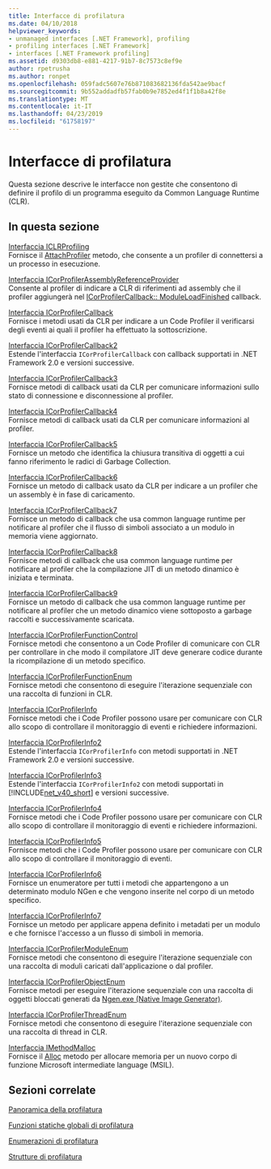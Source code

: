 ```yaml
---
title: Interfacce di profilatura
ms.date: 04/10/2018
helpviewer_keywords:
- unmanaged interfaces [.NET Framework], profiling
- profiling interfaces [.NET Framework]
- interfaces [.NET Framework profiling]
ms.assetid: d9303db8-e881-4217-91b7-8c7573c8ef9e
author: rpetrusha
ms.author: ronpet
ms.openlocfilehash: 059fadc5607e76b871083682136fda542ae9bacf
ms.sourcegitcommit: 9b552addadfb57fab0b9e7852ed4f1f1b8a42f8e
ms.translationtype: MT
ms.contentlocale: it-IT
ms.lasthandoff: 04/23/2019
ms.locfileid: "61758197"
---
```

# <a name="profiling-interfaces"></a>Interfacce di profilatura
Questa sezione descrive le interfacce non gestite che consentono di definire il profilo di un programma eseguito da Common Language Runtime (CLR).  
  
## <a name="in-this-section"></a>In questa sezione  
 [Interfaccia ICLRProfiling](../../../../docs/framework/unmanaged-api/profiling/iclrprofiling-interface.md)  
 Fornisce il [AttachProfiler](../../../../docs/framework/unmanaged-api/profiling/iclrprofiling-attachprofiler-method.md) metodo, che consente a un profiler di connettersi a un processo in esecuzione.  
  
 [Interfaccia ICorProfilerAssemblyReferenceProvider](../../../../docs/framework/unmanaged-api/profiling/icorprofilerassemblyreferenceprovider-interface.md)  
 Consente al profiler di indicare a CLR di riferimenti ad assembly che il profiler aggiungerà nel [ICorProfilerCallback:: ModuleLoadFinished](../../../../docs/framework/unmanaged-api/profiling/icorprofilercallback-moduleloadfinished-method.md) callback.  
  
 [Interfaccia ICorProfilerCallback](../../../../docs/framework/unmanaged-api/profiling/icorprofilercallback-interface.md)  
 Fornisce i metodi usati da CLR per indicare a un Code Profiler il verificarsi degli eventi ai quali il profiler ha effettuato la sottoscrizione.  
  
 [Interfaccia ICorProfilerCallback2](../../../../docs/framework/unmanaged-api/profiling/icorprofilercallback2-interface.md)  
 Estende l'interfaccia `ICorProfilerCallback` con callback supportati in .NET Framework 2.0 e versioni successive.  
  
 [Interfaccia ICorProfilerCallback3](../../../../docs/framework/unmanaged-api/profiling/icorprofilercallback3-interface.md)  
 Fornisce metodi di callback usati da CLR per comunicare informazioni sullo stato di connessione e disconnessione al profiler.  
  
 [Interfaccia ICorProfilerCallback4](../../../../docs/framework/unmanaged-api/profiling/icorprofilercallback4-interface.md)  
 Fornisce metodi di callback usati da CLR per comunicare informazioni al profiler.  
  
 [Interfaccia ICorProfilerCallback5](../../../../docs/framework/unmanaged-api/profiling/icorprofilercallback5-interface.md)  
 Fornisce un metodo che identifica la chiusura transitiva di oggetti a cui fanno riferimento le radici di Garbage Collection.  
  
 [Interfaccia ICorProfilerCallback6](../../../../docs/framework/unmanaged-api/profiling/icorprofilercallback6-interface.md)  
 Fornisce un metodo di callback usato da CLR per indicare a un profiler che un assembly è in fase di caricamento.  
  
 [Interfaccia ICorProfilerCallback7](../../../../docs/framework/unmanaged-api/profiling/icorprofilercallback7-interface.md)  
 Fornisce un metodo di callback che usa common language runtime per notificare al profiler che il flusso di simboli associato a un modulo in memoria viene aggiornato.  

[Interfaccia ICorProfilerCallback8](../../../../docs/framework/unmanaged-api/profiling/icorprofilercallback8-interface.md)  
Fornisce metodi di callback che usa common language runtime per notificare al profiler che la compilazione JIT di un metodo dinamico è iniziata e terminata.

[Interfaccia ICorProfilerCallback9](../../../../docs/framework/unmanaged-api/profiling/icorprofilercallback9-interface.md)  
Fornisce un metodo di callback che usa common language runtime per notificare al profiler che un metodo dinamico viene sottoposto a garbage raccolti e successivamente scaricata.

 [Interfaccia ICorProfilerFunctionControl](../../../../docs/framework/unmanaged-api/profiling/icorprofilerfunctioncontrol-interface.md)  
 Fornisce metodi che consentono a un Code Profiler di comunicare con CLR per controllare in che modo il compilatore JIT deve generare codice durante la ricompilazione di un metodo specifico.  
  
 [Interfaccia ICorProfilerFunctionEnum](../../../../docs/framework/unmanaged-api/profiling/icorprofilerfunctionenum-interface.md)  
 Fornisce metodi che consentono di eseguire l'iterazione sequenziale con una raccolta di funzioni in CLR.  
  
 [Interfaccia ICorProfilerInfo](../../../../docs/framework/unmanaged-api/profiling/icorprofilerinfo-interface.md)  
 Fornisce metodi che i Code Profiler possono usare per comunicare con CLR allo scopo di controllare il monitoraggio di eventi e richiedere informazioni.  
  
 [Interfaccia ICorProfilerInfo2](../../../../docs/framework/unmanaged-api/profiling/icorprofilerinfo2-interface.md)  
 Estende l'interfaccia `ICorProfilerInfo` con metodi supportati in .NET Framework 2.0 e versioni successive.  
  
 [Interfaccia ICorProfilerInfo3](../../../../docs/framework/unmanaged-api/profiling/icorprofilerinfo3-interface.md)  
 Estende l'interfaccia `ICorProfilerInfo2` con metodi supportati in [!INCLUDE[net_v40_short](../../../../includes/net-v40-short-md.md)] e versioni successive.  
  
 [Interfaccia ICorProfilerInfo4](../../../../docs/framework/unmanaged-api/profiling/icorprofilerinfo4-interface.md)  
 Fornisce metodi che i Code Profiler possono usare per comunicare con CLR allo scopo di controllare il monitoraggio di eventi e richiedere informazioni.  
  
 [Interfaccia ICorProfilerInfo5](../../../../docs/framework/unmanaged-api/profiling/icorprofilerinfo5-interface.md)  
 Fornisce metodi che i Code Profiler possono usare per comunicare con CLR allo scopo di controllare il monitoraggio di eventi.  
  
 [Interfaccia ICorProfilerInfo6](../../../../docs/framework/unmanaged-api/profiling/icorprofilerinfo6-interface.md)  
 Fornisce un enumeratore per tutti i metodi che appartengono a un determinato modulo NGen e che vengono inserite nel corpo di un metodo specifico.  
  
 [Interfaccia ICorProfilerInfo7](../../../../docs/framework/unmanaged-api/profiling/icorprofilerinfo7-interface.md)  
 Fornisce un metodo per applicare appena definito i metadati per un modulo e che fornisce l'accesso a un flusso di simboli in memoria.  
  
 [Interfaccia ICorProfilerModuleEnum](../../../../docs/framework/unmanaged-api/profiling/icorprofilermoduleenum-interface.md)  
 Fornisce metodi che consentono di eseguire l'iterazione sequenziale con una raccolta di moduli caricati dall'applicazione o dal profiler.  
  
 [Interfaccia ICorProfilerObjectEnum](../../../../docs/framework/unmanaged-api/profiling/icorprofilerobjectenum-interface.md)  
 Fornisce metodi per eseguire l'iterazione sequenziale con una raccolta di oggetti bloccati generati da [Ngen.exe (Native Image Generator)](../../../../docs/framework/tools/ngen-exe-native-image-generator.md).  
  
 [Interfaccia ICorProfilerThreadEnum](../../../../docs/framework/unmanaged-api/profiling/icorprofilerthreadenum-interface.md)  
 Fornisce metodi che consentono di eseguire l'iterazione sequenziale con una raccolta di thread in CLR.  
  
 [Interfaccia IMethodMalloc](../../../../docs/framework/unmanaged-api/profiling/imethodmalloc-interface.md)  
 Fornisce il [Alloc](../../../../docs/framework/unmanaged-api/profiling/imethodmalloc-alloc-method.md) metodo per allocare memoria per un nuovo corpo di funzione Microsoft intermediate language (MSIL).  
  
## <a name="related-sections"></a>Sezioni correlate  
 [Panoramica della profilatura](../../../../docs/framework/unmanaged-api/profiling/profiling-overview.md)  
  
 [Funzioni statiche globali di profilatura](../../../../docs/framework/unmanaged-api/profiling/profiling-global-static-functions.md)  
  
 [Enumerazioni di profilatura](../../../../docs/framework/unmanaged-api/profiling/profiling-enumerations.md)  
  
 [Strutture di profilatura](../../../../docs/framework/unmanaged-api/profiling/profiling-structures.md)
